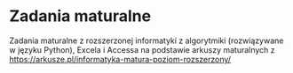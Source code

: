 # Zadania maturalne
Zadania maturalne z rozszerzonej informatyki z algorytmiki (rozwiązywane w języku Python), Excela i Accessa na podstawie arkuszy maturalnych z https://arkusze.pl/informatyka-matura-poziom-rozszerzony/

